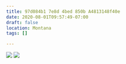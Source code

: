 ```yaml
---
title: 97d084b1 7e8d 4bed 850b A4813148f40e
date: 2020-08-01T09:57:49-07:00
draft: false
location: Montana
tags: []

---
```



[![](https://d17enza3bfujl8.cloudfront.net/c9ee10ad-4dee-4078-84d5-312ec2c611f6.jpg)](/img/c9ee10ad-4dee-4078-84d5-312ec2c611f6)
[![](https://d17enza3bfujl8.cloudfront.net/a283449e-8a60-4090-9d05-056e0c3e56f5.jpg)](/img/a283449e-8a60-4090-9d05-056e0c3e56f5)

